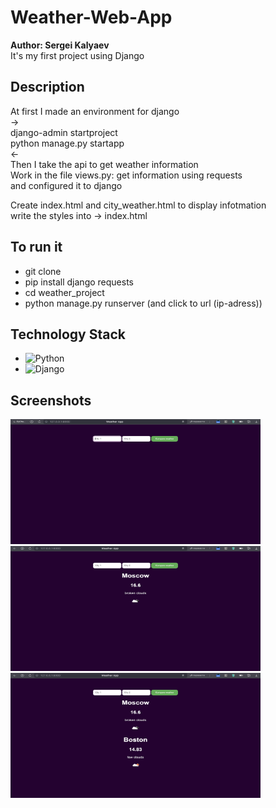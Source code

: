 # Weather-Web-App
**Author: Sergei Kalyaev**  
It's my first project using Django

## Description
At first I made an environment for django  
->  
django-admin startproject <name project>  
python manage.py startapp <name app>   
<-  
Then I take the api to get weather information  
Work in the file views.py: get information using requests  
and configured it to django  
  
Create index.html and city_weather.html to display infotmation  
write the styles into -> index.html  
  
## To run it  
- git clone <url repository>
- pip install django requests
- cd weather_project
- python manage.py runserver (and click to url (ip-adress))

## Technology Stack  
- ![Python](https://img.shields.io/badge/-Python-blue?style=flat-square&logo=python)
- ![Django](https://img.shields.io/badge/-Django-orange?style=flat-square&logo=django)

## Screenshots  
<img src="screenshots/scr1.png" alt="Screenshot" width="400" height="200">  
<img src="screenshots/scr2.png" alt="Screenshot" width="400" height="200">   
<img src="screenshots/scr3.png" alt="Screenshot" width="400" height="200">  
